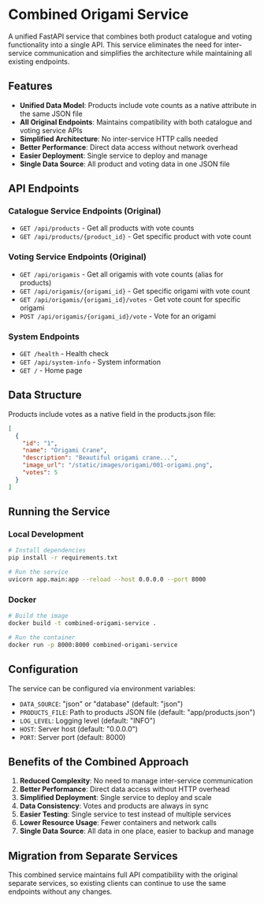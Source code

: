 # Combined Origami Service

A unified FastAPI service that combines both product catalogue and voting functionality into a single API. This service eliminates the need for inter-service communication and simplifies the architecture while maintaining all existing endpoints.

## Features

- **Unified Data Model**: Products include vote counts as a native attribute in the same JSON file
- **All Original Endpoints**: Maintains compatibility with both catalogue and voting service APIs
- **Simplified Architecture**: No inter-service HTTP calls needed
- **Better Performance**: Direct data access without network overhead
- **Easier Deployment**: Single service to deploy and manage
- **Single Data Source**: All product and voting data in one JSON file

## API Endpoints

### Catalogue Service Endpoints (Original)
- `GET /api/products` - Get all products with vote counts
- `GET /api/products/{product_id}` - Get specific product with vote count

### Voting Service Endpoints (Original)
- `GET /api/origamis` - Get all origamis with vote counts (alias for products)
- `GET /api/origamis/{origami_id}` - Get specific origami with vote count
- `GET /api/origamis/{origami_id}/votes` - Get vote count for specific origami
- `POST /api/origamis/{origami_id}/vote` - Vote for an origami

### System Endpoints
- `GET /health` - Health check
- `GET /api/system-info` - System information
- `GET /` - Home page

## Data Structure

Products include votes as a native field in the products.json file:

```json
[
  {
    "id": "1",
    "name": "Origami Crane",
    "description": "Beautiful origami crane...",
    "image_url": "/static/images/origami/001-origami.png",
    "votes": 5
  }
]
```

## Running the Service

### Local Development

```bash
# Install dependencies
pip install -r requirements.txt

# Run the service
uvicorn app.main:app --reload --host 0.0.0.0 --port 8000
```

### Docker

```bash
# Build the image
docker build -t combined-origami-service .

# Run the container
docker run -p 8000:8000 combined-origami-service
```

## Configuration

The service can be configured via environment variables:

- `DATA_SOURCE`: "json" or "database" (default: "json")
- `PRODUCTS_FILE`: Path to products JSON file (default: "app/products.json")
- `LOG_LEVEL`: Logging level (default: "INFO")
- `HOST`: Server host (default: "0.0.0.0")
- `PORT`: Server port (default: 8000)

## Benefits of the Combined Approach

1. **Reduced Complexity**: No need to manage inter-service communication
2. **Better Performance**: Direct data access without HTTP overhead
3. **Simplified Deployment**: Single service to deploy and scale
4. **Data Consistency**: Votes and products are always in sync
5. **Easier Testing**: Single service to test instead of multiple services
6. **Lower Resource Usage**: Fewer containers and network calls
7. **Single Data Source**: All data in one place, easier to backup and manage

## Migration from Separate Services

This combined service maintains full API compatibility with the original separate services, so existing clients can continue to use the same endpoints without any changes. 